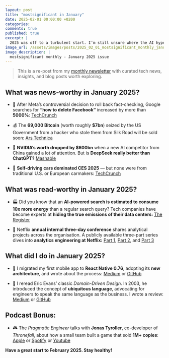 ```yaml
---
layout: post
title: "mostsignificant in January"
date: 2025-02-01 00:00:00 +0200
categories:
comments: true
published: true
excerpt: |
  2025 was off to a turbulent start. I’m still unsure where the AI hype is headed — or who will lead it. China’s DeepSeek showed that small teams remain a force to be reckoned with, while Silicon Valley’s billions aren’t always the deciding factor.
image_url: /assets/images/posts/2025_02_01_mostsignificant_monthly_january.jpeg
image_description: |
  mostsignificant monthly - January 2025 issue
---
```


> This is a re-post from my [monthly newsletter](https://mostsignificant.substack.com/) with curated tech news, insights, and blog posts worth exploring.

## What was news-worthy in January 2025?

- 🔎 After Meta’s controversial decision to roll back fact-checking, Google searches for **“how to delete Facebook“** increased by more than **5000%**:
  [TechCrunch](https://techcrunch.com/2025/01/09/google-searches-for-deleting-facebook-instagram-explode-after-meta-ends-fact-checking/)

- 💰 The **69,000 Bitcoin** (worth roughly **$7bn**) seized by the US Government from a hacker who stole them from Silk Road will be sold soon:
  [Ars Technica](https://arstechnica.com/tech-policy/2025/01/us-selling-69k-seized-bitcoins-could-mess-with-trump-plans-for-crypto-reserve/)

- 🤖 **NVIDIA’s worth dropped by $600bn** when a new AI competitor from China gained a lot of attention. But is **DeepSeek really better than ChatGPT?**
  [Mashable](https://mashable.com/article/deepseek-ai-vs-openai-chatgpt)

- 🚕 **Self-driving cars dominated CES 2025** — but none were from traditional U.S. or European carmakers:
  [TechCrunch](https://techcrunch.com/2025/01/12/ces-2025-self-driving-cars-were-everywhere-plus-other-transportation-tech-trends/)

## What was read-worthy in January 2025?

- 🏭 Did you know that an **AI-powered search is estimated to consume 10x more energy** than a regular search query? Tech companies have become experts at **hiding the true emissions of their data centers:**
  [The Register](https://www.theregister.com/2025/01/22/datacenter_emissions_not_accurate/)

- 🍿 Netflix **annual internal three-day conference** shares analytical projects across the organisation. A publicly available three-part series dives into **analytics engineering at Netflix:**
  [Part 1](https://netflixtechblog.com/part-1-a-survey-of-analytics-engineering-work-at-netflix-d761cfd551ee), [Part 2](https://netflixtechblog.com/part-2-a-survey-of-analytics-engineering-work-at-netflix-4f1f53b4ab0f), and [Part 3](https://netflixtechblog.com/part-3-a-survey-of-analytics-engineering-work-at-netflix-e67f0aa82183)

## What did I do in January 2025?

- 📱 I migrated my first mobile app to **React Native 0.76**, adopting its **new architecture**, and wrote about the process:
  [Medium](https://medium.com/@mostsignificant/expo-meets-react-natives-new-architecture-how-to-make-the-switch-370142eee798) or [GitHub](https://mostsignificant.github.io/react/native/expo/2024/12/31/expo-meets-react-native's-new-architecture-how-to-make-the-switch.html)

- 📖 I reread Eric Evans’ classic _Domain-Driven Design_. In 2003, he introduced the concept of **ubiquitous language**, advocating for engineers to speak the same language as the business. I wrote a review:
  [Medium](https://medium.com/@mostsignificant/software-development-must-reads-domain-driven-design-by-eric-evans-9d41b3118085) or [GitHub](https://mostsignificant.github.io/2025/01/01/software-development-must-reads-domain-driven-design-by-eric-evans.html)

## Podcast Bonus:

- 🎮 The _Pragmatic Engineer_ talks with **Jonas Tyroller**, co-developer of _Thronefall_, about how a small team built a game that sold **1M+ copies**:
  [Apple](https://podcasts.apple.com/at/podcast/the-pragmatic-engineer/id1769051199?i=1000686793573) or [Spotify](https://open.spotify.com/episode/5IMVWiajF3sGhyl0KTstBY?si=32df8d4f761c401d) or [Youtube](https://www.youtube.com/watch?v=Oiz6Q7txUqk)

**Have a great start to February 2025. Stay healthy!**
